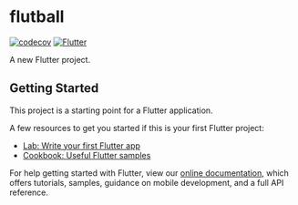 # flutball
[![codecov](https://codecov.io/gh/nsalleron/BT_interview/branch/master/graph/badge.svg?token=5XL1G6ASCW)](https://codecov.io/gh/nsalleron/BT_interview)
[![Flutter](https://github.com/nsalleron/BT_interview/actions/workflows/ci.yml/badge.svg)](https://github.com/nsalleron/BT_interview/actions/workflows/ci.yml)

A new Flutter project.

## Getting Started

This project is a starting point for a Flutter application.

A few resources to get you started if this is your first Flutter project:

- [Lab: Write your first Flutter app](https://flutter.dev/docs/get-started/codelab)
- [Cookbook: Useful Flutter samples](https://flutter.dev/docs/cookbook)

For help getting started with Flutter, view our
[online documentation](https://flutter.dev/docs), which offers tutorials,
samples, guidance on mobile development, and a full API reference.
